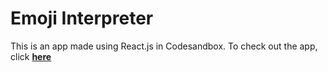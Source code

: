 # Emoji Interpreter

This is an app made using React.js in Codesandbox. To check out the app, click <a href = "https://nt6oy.csb.app/"> <strong> here </strong></a>
